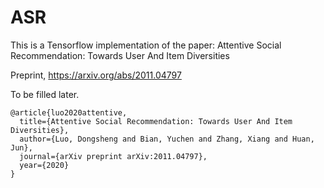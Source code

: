 # ASR
This is a Tensorflow implementation of the paper: Attentive Social Recommendation: Towards User And Item Diversities

Preprint, https://arxiv.org/abs/2011.04797

To be filled later.

```
@article{luo2020attentive,
  title={Attentive Social Recommendation: Towards User And Item Diversities},
  author={Luo, Dongsheng and Bian, Yuchen and Zhang, Xiang and Huan, Jun},
  journal={arXiv preprint arXiv:2011.04797},
  year={2020}
}
```
